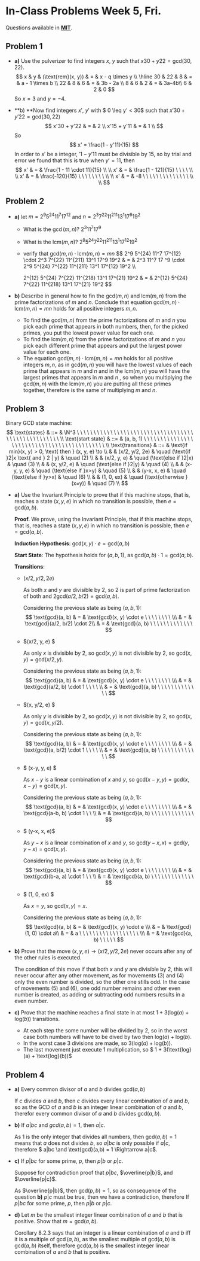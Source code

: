 # In-Class Problems Week 5, Fri.

Questions available in [**MIT**](https://openlearninglibrary.mit.edu/assets/courseware/v1/c0665513f68801c7f3c3732cd997fb6e/asset-v1:OCW+6.042J+2T2019+type@asset+block/MIT6_042JS15_cp12.pdf).

## Problem 1

* **a)** Use the pulverizer to find integers $x$, $y$ such that $x30 + y22 = \text{gcd}(30, 22)$.
  $$
  x & y & (\text{rem}(x, y)) & = & x - q \times y \\ 
  \hline
  30 & 22 & 8 & = & a - 1 \times b \\
  22 & 8 & 6 & = & 3b - 2a \\
  8 & 6 & 2 & = & 3a-4b\\
  6 & 2 & 0
  $$
  So $x = 3$ and $y = -4$.

* **b) **Now find integers $x'$, $y'$ with $ 0 \leq y' < 30$ such that $x'30 + y'22 = \text{gcd}(30, 22)$
  $$
  x'30 + y'22 & = & 2 \\ 
  x'15 + y'11 & = & 1 \\ 
  $$
  So
  $$
  x' = \frac{1 - y'11}{15}
  $$
  In order to $x'$ be a integer, $'1-y'11$ must be divisible by $15$, so by trial and error we found that this is true when $y' = 11$, then
  $$
  x' & = & \frac{1 - 11 \cdot 11}{15} \\ \\
  x' & = & \frac{1 - 121}{15} \ \ \ \  \\ \\
  x' & = & \frac{-120}{15} \ \ \ \ \ \ \ \ \\ \\
  x' & = & -8 \ \ \ \ \ \ \ \ \ \ \ \ \ \  \\ \\
  $$

## Problem 2

* **a)** let $m=2^9 5^{24} 11^7 17^{12}$ and $n = 2^3 7^{22} 11^{211} 13^1 17^9 19^2$

  * What is the $\gcd(m, n)$? $2^3 11^7 17 ^9$

  * What is the $\text{lcm}(m, n)$? $2^9 5^{24} 7^{22} 11^{211} 13^1 17^{12} 19^2$

  * verify that $\text{gcd}(m, n) \cdot \text{lcm}(m, n) = mn$
    $$
    2^9 5^{24} 11^7 17^{12} \cdot 2^3 7^{22} 11^{211} 13^1 17^9 19^2 & = & 2^3 11^7 17 ^9 \cdot  2^9 5^{24} 7^{22} 11^{211} 13^1 17^{12} 19^2 \\\\
    
    2^{12} 5^{24} 7^{22} 11^{218} 13^1 17^{21} 19^2 & = & 2^{12} 5^{24} 7^{22} 11^{218} 13^1 17^{21} 19^2
    $$
    

* **b)** Describe in general how to fin the $\text{gcd}(m,n)$ and $\text{lcm}(m,n)$ from the prime factorizations of $m$ and $n$. Conclude that equation $\text{gcd}(m, n) \cdot \text{lcm}(m, n) = mn$ holds for all positive integers $m, n$.

  * To find the $\text{gcd}(m, n)$ from the prime factorizations of $m$ and $n$ you pick each prime that appears in both numbers, then, for the picked primes, you put the lowest power value for each one.
  * To find the $\text{lcm}(m, n)$ from the prime factorizations of $m$ and $n$ you pick each different prime that appears and put the largest power value for each one.
  * The equation $\text{gcd}(m, n) \cdot \text{lcm}(m, n) = mn$ holds for all positive integers $m, n$, as in $\text{gcd}(m,n)$ you will have the lowest values of each prime that appears in $m$ and $n$ and in the $\text{lcm}(m,n)$ you will have the largest primes that appears in $m$ and $n$ , so when you multiplying the $\text{gcd}(m,n)$ with the $\text{lcm}(m,n)$ you are putting all these primes together, therefore is the same of multiplying $m$ and $n$.


## Problem 3

Binary GCD state machine:
$$
\text{states} & ::= & \N^3 \ \ \ \ \ \ \ \ \ \ \ \ \ \ \ \ \ \ \ \ \ \ \ \ \ \ \ \ \ \ \ \ \ \ \ \ \ \ \ \ \ \ \ \ \ \ \ \ \ \ \ \\
\text{start state} & ::= & (a, b, 1) \ \ \ \ \ \ \ \ \ \ \ \ \ \ \ \ \ \ \ \ \ \ \ \ \ \ \ \ \ \ \ \ \ \ \ \ \ \ \ \ \ \ \  \\
\text{transitions} & ::= & \text{if min}(x, y) > 0, \text{ then } (x, y, e) \to \\
& & (x/2, y/2, 2e) & \quad (\text{if }2|x \text{ and } 2 | y) & \quad (2) \\
& & (x/2, y, e) & \quad (\text{else if }2|x) & \quad (3) \\
& & (x, y/2, e) & \quad (\text{else if }2|y) & \quad (4) \\
& & (x-y, y, e) & \quad (\text{else if }x>y) & \quad (5) \\
& & (y-x, x, e) & \quad (\text{else if }y>x) & \quad (6) \\
& & (1, 0, ex) & \quad (\text{otherwise } (x=y)) & \quad (7) \\
$$

* **a)** Use the Invariant Principle to prove that if this machine stops, that is, reaches a state $(x, y , e)$ in which no transition is possible, then $e = \text{gcd}(a, b)$.

  **Proof.** We prove, using the Invariant Principle, that if this machine stops, that is, reaches a state $(x, y , e)$ in which no transition is possible, then $e = \text{gcd}(a, b)$.

  **Induction Hypothesis**: $\text{gcd}(x, y) \cdot e = \text{gcd}(a, b)$

  **Start State**: The hypothesis holds for $(a, b, 1)$, as  $\text{gcd}(a, b) \cdot 1 = \text{gcd}(a, b)$.

  **Transitions**: 

  * $(x/2, y/2, 2e)$

    As both $x$ and $y$ are divisible by $2$, so $2$ is part of prime factorization of both and $2\text{gcd}(a/2, b/2) = \text{gcd}(a, b)$.

    Considering the previous state as being $(a, b, 1)$:
    $$
    \text{gcd}(a, b) & = & \text{gcd}(x, y) \cdot e \ \ \ \ \ \ \ \ \\\
     & = & \text{gcd}(a/2, b/2) \cdot 2\\
     & = & \text{gcd}(a, b) \ \ \ \ \ \ \ \ \ \ \ \ \
    $$

  * $(x/2, y, e) $

    As only $x$ is divisible by $2$, so $\text{gcd}(x, y)$ is not divisible by $2$, so $\text{gcd}(x, y) = \text{gcd}(x/2, y)$.

    Considering the previous state as being $(a, b, 1)$:
    $$
    \text{gcd}(a, b) & = & \text{gcd}(x, y) \cdot e \ \ \ \ \ \ \ \ \\\
     & = & \text{gcd}(a/2, b) \cdot 1 \ \ \ \ \\
     & = & \text{gcd}(a, b) \ \ \ \ \ \ \ \ \ \ \ \ \
    $$

  * $(x, y/2, e) $

    As only $y$ is divisible by $2$, so $\text{gcd}(x, y)$ is not divisible by $2$, so $\text{gcd}(x, y) = \text{gcd}(x, y/2)$.

    Considering the previous state as being $(a, b, 1)$:
    $$
    \text{gcd}(a, b) & = & \text{gcd}(x, y) \cdot e \ \ \ \ \ \ \ \ \\\
     & = & \text{gcd}(a, b/2) \cdot 1 \ \ \ \ \\
     & = & \text{gcd}(a, b) \ \ \ \ \ \ \ \ \ \ \ \ \
    $$

  * $ (x-y, y, e) $

    As $x-y$ is a linear combination of $x$ and $y$, so $\text{gcd}(x-y, y) = \text{gcd}(x, x-y) = \text{gcd}(x, y)$.

    Considering the previous state as being $(a, b, 1)$:
    $$
    \text{gcd}(a, b) & = & \text{gcd}(x, y) \cdot e \ \ \ \ \ \ \ \ \\\
     & = & \text{gcd}(a-b, b) \cdot 1 \ \ \\
     & = & \text{gcd}(a, b) \ \ \ \ \ \ \ \ \ \ \ \ \
    $$
    
  * $ (y-x, x, e)$
  
    As $y-x$ is a linear combination of $x$ and $y$, so $\text{gcd}(y-x, x) = \text{gcd}(y, y-x) = \text{gcd}(x, y)$.
  
    Considering the previous state as being $(a, b, 1)$:
    $$
    \text{gcd}(a, b) & = & \text{gcd}(x, y) \cdot e \ \ \ \ \ \ \ \ \\\
     & = & \text{gcd}(b-a, a) \cdot 1 \ \ \\
     & = & \text{gcd}(a, b) \ \ \ \ \ \ \ \ \ \ \ \ \
    $$
  
  * $ (1, 0, ex) $
  
    As $x = y$, so $\text{gcd}(x, y) = x$.
  
    Considering the previous state as being $(a, b, 1)$:
    $$
    \text{gcd}(a, b) & = & \text{gcd}(x, y) \cdot e \\\
     & = & \text{gcd}(1, 0) \cdot a\\
      & = & a \ \ \ \ \ \ \ \ \ \ \ \ \ \ \ \ \ \ \\\
     & = & \text{gcd}(a, b) \ \ \ \ \
    $$
  
* **b)** Prove that the move $(x, y, e) \to (x/2, y/2, 2e)$ never occurs after any of the other rules is executed.

  The condition of this move if that both $x$ and $y$ are divisible by 2, this will never occur after any other movement, as for movements (3) and (4) only the even number is divided, so the other one stills odd. In the case of movements (5) and (6), one odd number remains and other even number is created, as adding or subtracting odd numbers results in a even number.

* **c)** Prove that the machine reaches a final state in at most $1 + 3(\text{log}(a) + \text{log}(b))$ transitions.

  * At each step the some number will be divided by 2, so in the worst case both numbers will have to be dived by two then $\text{log}(a) + \text{log}(b)$.
  * In the worst case 3 divisions are made, so  $3(\text{log}(a) + \text{log}(b))$.
  * The last movement just execute 1 multiplication, so $ 1 + 3(\text{log}(a) + \text{log}(b))$

## Problem 4

* **a)** Every common divisor of $a$ and $b$ divides $\text{gcd}(a, b)$

  If $c$ divides $a$ and $b$, then $c$ divides every linear combination of $a$ and $b$, so as the GCD of $a$ and $b$ is an integer linear combination of $a$ and $b$, therefor every common divisor of $a$ and $b$ divides $\text{gcd}(a, b)$.

* **b)** If $a | bc$ and $gcd(a, b) = 1$, then $a | c$.

  As $1$ is the only integer that divides all numbers, then $\text{gcd}(a, b)=1$ means that $a$ does not divides $b$, so $a | bc$ is only possible if $a|c$, therefore $ a|bc \and \text{gcd}(a,b) = 1 \Rightarrow a|c$.

* **c)** If $p|bc$ for some prime, $p$, then $p|b$ or $p|c$.

  Suppose for contradiction proof that $p|bc$, $\overline{p|b}$, and  $\overline{p|c}$.

  As $\overline{p|b}$, then $\text{gcd}(p, b) = 1$, so as consequence of the question **b)** $p|c$ must be true, then we have a contradiction, therefore If $p|bc$ for some prime, $p$, then $p|b$ or $p|c$.

* **d)** Let $m$ be the smallest integer linear combination of $a$ and $b$ that is positive. Show that $m = \text{gcd}(a, b)$.

  Corollary 8.2.3 says that an integer is a linear combination of $a$ and $b$ iff it is a multiple of $\gcd(a, b)$, as the smallest multiple of $\text{gcd}(a,b)$ is $\text{gcd}(a, b)$ itself, therefore $\text{gcd}(a, b)$ is the smallest integer linear combination of $a$ and $b$ that is positive.

  
